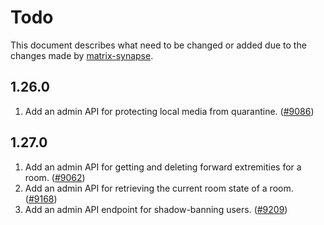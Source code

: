 # Todo
This document describes what need to be changed or added due to the changes made by [matrix-synapse](https://github.com/matrix-org/synapse/releases).
## 1.26.0
1. Add an admin API for protecting local media from quarantine. ([#9086](https://github.com/matrix-org/synapse/pull/9086))

## 1.27.0
1. Add an admin API for getting and deleting forward extremities for a room. ([#9062](https://github.com/matrix-org/synapse/pull/9062))
1. Add an admin API for retrieving the current room state of a room. ([#9168](https://github.com/matrix-org/synapse/pull/9168))
1. Add an admin API endpoint for shadow-banning users. ([#9209](https://github.com/matrix-org/synapse/pull/9209))